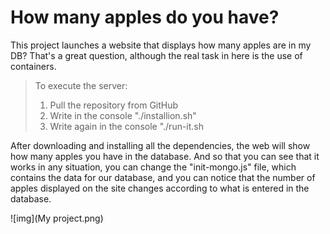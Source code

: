 # How many apples do you have?

This project launches a website that displays how many apples are in my DB? That's a great question, although the real task in here is the use of containers.

> To execute the server:
> 1. Pull the repository from GitHub
> 2. Write in the console "./installion.sh"
> 3. Write again in the console "./run-it.sh

After downloading and installing all the dependencies, the web will show how many apples you have in the database.
And so that you can see that it works in any situation, you can change the "init-mongo.js" file, which contains the data for our database, and you can notice that the number of apples displayed on the site changes according to what is entered in the database.

![img](My project.png)
